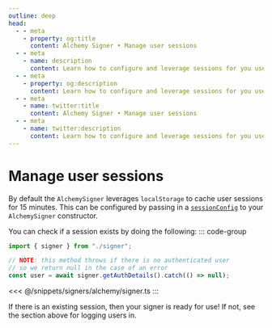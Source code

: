 ```yaml
---
outline: deep
head:
  - - meta
    - property: og:title
      content: Alchemy Signer • Manage user sessions
  - - meta
    - name: description
      content: Learn how to configure and leverage sessions for you users with the Alchemy Signer
  - - meta
    - property: og:description
      content: Learn how to configure and leverage sessions for you users with the Alchemy Signer
  - - meta
    - name: twitter:title
      content: Alchemy Signer • Manage user sessions
  - - meta
    - name: twitter:description
      content: Learn how to configure and leverage sessions for you users with the Alchemy Signer
---
```


# Manage user sessions

By default the `AlchemySigner` leverages `localStorage` to cache user sessions for 15 minutes. This can be configured by passing in a [`sessionConfig`](/packages/aa-alchemy/signer/overview.html#parameters) to your `AlchemySigner` constructor.

You can check if a session exists by doing the following:
::: code-group

```ts
import { signer } from "./signer";

// NOTE: this method throws if there is no authenticated user
// so we return null in the case of an error
const user = await signer.getAuthDetails().catch(() => null);
```

<<< @/snippets/signers/alchemy/signer.ts
:::

If there is an existing session, then your signer is ready for use! If not, see the section above for logging users in.
